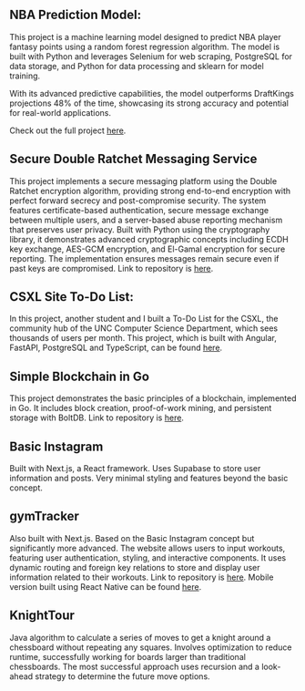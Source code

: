 ## NBA Prediction Model:

This project is a machine learning model designed to predict NBA player fantasy points using a random forest regression algorithm. The model is built with Python and leverages Selenium for web scraping, PostgreSQL for data storage, and Python for data processing and sklearn for model training.

With its advanced predictive capabilities, the model outperforms DraftKings projections 48% of the time, showcasing its strong accuracy and potential for real-world applications.

Check out the full project [here](https://github.com/ibracken/NBA_Machine_Learning).

## Secure Double Ratchet Messaging Service
This project implements a secure messaging platform using the Double Ratchet encryption algorithm, providing strong end-to-end encryption with perfect forward secrecy and post-compromise security. The system features certificate-based authentication, secure message exchange between multiple users, and a server-based abuse reporting mechanism that preserves user privacy. Built with Python using the cryptography library, it demonstrates advanced cryptographic concepts including ECDH key exchange, AES-GCM encryption, and El-Gamal encryption for secure reporting. The implementation ensures messages remain secure even if past keys are compromised.
Link to repository is [here](https://github.com/csaez22/double-ratchet).


## CSXL Site To-Do List:

In this project, another student and I built a To-Do List for the CSXL, the community hub of the UNC Computer Science Department, which sees thousands of users per month.
This project, which is built with Angular, FastAPI, PostgreSQL and TypeScript, can be found [here](https://github.com/comp423-24f/ex04-todo-api-ex04-05).

## Simple Blockchain in Go

This project demonstrates the basic principles of a blockchain, implemented in Go. It includes block creation, proof-of-work mining, and persistent storage with BoltDB. Link to repository is [here](https://github.com/ibracken/Simple-Blockchain).

## Basic Instagram

Built with Next.js, a React framework. Uses Supabase to store user information and posts. Very minimal styling and features beyond the basic concept.

## gymTracker

Also built with Next.js. Based on the Basic Instagram concept but significantly more advanced. The website allows users to input workouts, featuring user authentication, styling, and interactive components. It uses dynamic routing and foreign key relations to store and display user information related to their workouts. Link to repository is [here](https://github.com/ibracken/gymTracker). Mobile version built using React Native can be found [here](https://github.com/ibracken/GymTrackerMobile).

## KnightTour

Java algorithm to calculate a series of moves to get a knight around a chessboard without repeating any squares. Involves optimization to reduce runtime, successfully working for boards larger than traditional chessboards. The most successful approach uses recursion and a look-ahead strategy to determine the future move options.
